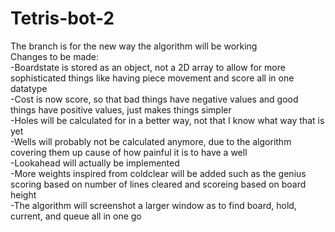 # Tetris-bot-2
The branch is for the new way the algorithm will be working  
Changes to be made:  
-Boardstate is stored as an object, not a 2D array to allow for more sophisticated things like having piece movement and score all in one datatype  
-Cost is now score, so that bad things have negative values and good things have positive values, just makes things simpler  
-Holes will be calculated for in a better way, not that I know what way that is yet  
-Wells will probably not be calculated anymore, due to the algorithm covering them up cause of how painful it is to have a well  
-Lookahead will actually be implemented  
-More weights inspired from coldclear will be added such as the genius scoring based on number of lines cleared and scoreing based on board height  
-The algorithm will screenshot a larger window as to find board, hold, current, and queue all in one go
